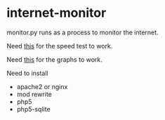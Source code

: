 # internet-monitor

monitor.py runs as a process to monitor the internet.

Need [this](https://github.com/sivel/speedtest-cli) for the speed test to work.

Need [this](http://www.chartjs.org/) for the graphs to work.

Need to install
- apache2 or nginx
- mod rewrite
- php5
- php5-sqlite
